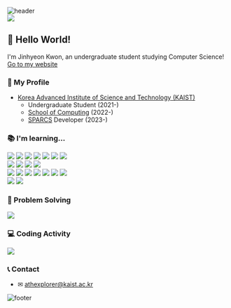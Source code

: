 ![header](https://capsule-render.vercel.app/api?section=header&type=rect&color=0:e55d87,100:5fc3e4&height=30)
<br><a href="https://hits.seeyoufarm.com"><img src="https://hits.seeyoufarm.com/api/count/incr/badge.svg?url=https%3A%2F%2Fgithub.com%2Fjinhyeonkwon&count_bg=%235FC3E4&title_bg=%23E55D87&icon=&icon_color=%23E7E7E7&title=hits&edge_flat=false"/></a>
<h2>👋 Hello World!</h2>

I'm Jinhyeon Kwon, an undergraduate student studying Computer Science!
<br/>
<a href="https://jinhyeonkwon.github.io/">Go to my website</a>

### 📍 My Profile

<ul>
  <li><a href="https://kaist.ac.kr/">Korea Advanced Institute of Science and Technology (KAIST)</a> 
    <ul>
      <li> Undergraduate Student (2021-) </li>
      <li> <a href="https://cs.kaist.ac.kr/">School of Computing</a> (2022-) </li>
      <li> <a href="https://sparcs.org/">SPARCS</a> Developer (2023-) </li>
    </ul>
  </li>
</ul>

### 📚 I'm learning...

<p>
<img src="https://img.shields.io/badge/Python-3776AB?style=for-the-badge&logo=Python&logoColor=white">
<img src="https://img.shields.io/badge/C-A8b9CC?style=for-the-badge&logo=C&logoColor=black">
<img src="https://img.shields.io/badge/c++-00599C?style=for-the-badge&logo=c%2B%2B&logoColor=white">
<img src="https://img.shields.io/badge/Java-FFFFFF?style=for-the-badge&logo=OpenJDK&logoColor=black">
<img src="https://img.shields.io/badge/Scala-DC322F?style=for-the-badge&logo=Scala&logoColor=white">
<img src="https://img.shields.io/badge/JavaScript-F7DF1E?style=for-the-badge&logo=JavaScript&logoColor=black">
<img src="https://img.shields.io/badge/TypeScript-3178C6?style=for-the-badge&logo=TypeScript&logoColor=white">
<br>
<img src="https://img.shields.io/badge/HTML-E34F26?style=for-the-badge&logo=HTML5&logoColor=white">
<img src="https://img.shields.io/badge/CSS-1572B6?style=for-the-badge&logo=CSS3&logoColor=white">
<img src="https://img.shields.io/badge/React-61DAFB?style=for-the-badge&logo=React&logoColor=black">
<img src="https://img.shields.io/badge/Android-3DDC84?style=for-the-badge&logo=Android&logoColor=white">
<br>
<img src="https://img.shields.io/badge/Node.js-339933?style=for-the-badge&logo=Node.js&logoColor=black">
<img src="https://img.shields.io/badge/Express-000000?style=for-the-badge&logo=Express&logoColor=white">
<img src="https://img.shields.io/badge/SQLite-003B57?style=for-the-badge&logo=SQLite&logoColor=white">
<img src="https://img.shields.io/badge/MySQL-4479A1?style=for-the-badge&logo=MySQL&logoColor=white">
<img src="https://img.shields.io/badge/Prisma-2D3748?style=for-the-badge&logo=Prisma&logoColor=white">
<img src="https://img.shields.io/badge/Sequelize-52B0E7?style=for-the-badge&logo=Sequelize&logoColor=black">
<img src="https://img.shields.io/badge/Docker-2496ED?style=for-the-badge&logo=Docker&logoColor=white">
<br>
<img src="https://img.shields.io/badge/Git-F05032?style=for-the-badge&logo=Git&logoColor=white">
<img src="https://img.shields.io/badge/GitHub-181717?style=for-the-badge&logo=GitHub&logoColor=white">
</p>

### 🔑 Problem Solving

<p>
<a href="https://solved.ac/profile/athexplorer/">
<img src="http://mazassumnida.wtf/api/v2/generate_badge?boj=athexplorer"></a>
</p>

<!--
[![Solved.ac Profile](http://mazassumnida.wtf/api/v2/generate_badge?boj=athexplorer)](https://solved.ac/athexplorer/) -->

### 💻 Coding Activity

<p>
<a href="https://github.com/anuraghazra/github-readme-stats">
<img src="https://github-readme-stats.vercel.app/api?username=jinhyeonkwon&theme=dark&hide_border=false" text-align="center"/></div></a>
</p>

<!--
[![GitHub stats](https://github-readme-stats.vercel.app/api?username=jinhyeonkwon&theme=blueberry&hide_border=true)](https://github.com/anuraghazra/github-readme-stats) -->

### 📞 Contact

- ✉ athexplorer@kaist.ac.kr

![footer](https://capsule-render.vercel.app/api?section=footer&type=rect&color=0:5fc3e4,100:e55d87&height=30)
<!--
![Python](https://img.shields.io/badge/Python-3776AB.svg?&style=for-the-badge&logo=Python&logoColor=FFCE42)

**jiiyear/jiiyear** is a ✨ _special_ ✨ repository because its `README.md` (this file) appears on your GitHub profile.

Here are some ideas to get you started:

- 🔭 I’m currently working on ...
- 🌱 I’m currently learning ...
- 👯 I’m looking to collaborate on ...
- 🤔 I’m looking for help with ...
- 💬 Ask me about ...
- 📫 How to reach me: ...
- 😄 Pronouns: ...
- ⚡ Fun fact: ...
-->
